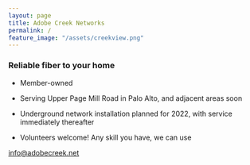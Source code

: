 ```yaml
---
layout: page
title: Adobe Creek Networks
permalink: /
feature_image: "/assets/creekview.png"
---
```


### Reliable fiber to your home

* Member-owned

* Serving Upper Page Mill Road in Palo Alto, and adjacent areas soon

* Underground network installation planned for 2022, with service immediately thereafter

* Volunteers welcome! Any skill you have, we can use

[info@adobecreek.net](mailto:info@adobecreek.net)

